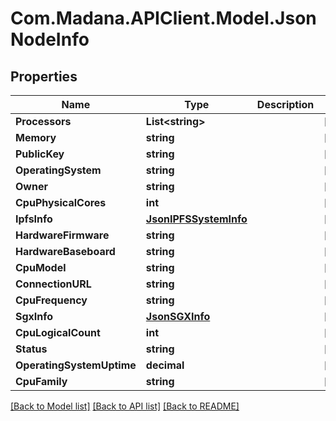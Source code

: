 
# Com.Madana.APIClient.Model.JsonNodeInfo

## Properties

Name | Type | Description | Notes
------------ | ------------- | ------------- | -------------
**Processors** | **List&lt;string&gt;** |  | [optional] 
**Memory** | **string** |  | [optional] 
**PublicKey** | **string** |  | [optional] 
**OperatingSystem** | **string** |  | [optional] 
**Owner** | **string** |  | [optional] 
**CpuPhysicalCores** | **int** |  | [optional] 
**IpfsInfo** | [**JsonIPFSSystemInfo**](JsonIPFSSystemInfo.md) |  | [optional] 
**HardwareFirmware** | **string** |  | [optional] 
**HardwareBaseboard** | **string** |  | [optional] 
**CpuModel** | **string** |  | [optional] 
**ConnectionURL** | **string** |  | [optional] 
**CpuFrequency** | **string** |  | [optional] 
**SgxInfo** | [**JsonSGXInfo**](JsonSGXInfo.md) |  | [optional] 
**CpuLogicalCount** | **int** |  | [optional] 
**Status** | **string** |  | [optional] 
**OperatingSystemUptime** | **decimal** |  | [optional] 
**CpuFamily** | **string** |  | [optional] 

[[Back to Model list]](../README.md#documentation-for-models)
[[Back to API list]](../README.md#documentation-for-api-endpoints)
[[Back to README]](../README.md)

